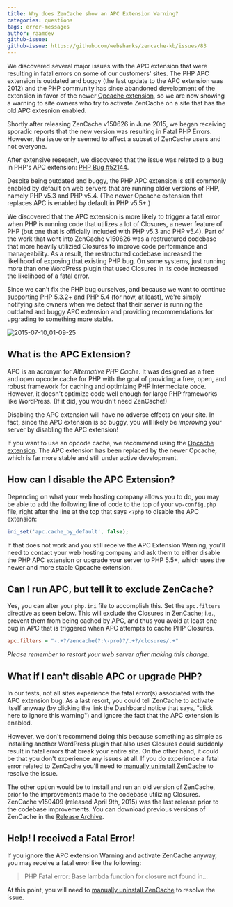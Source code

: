 ```yaml
---
title: Why does ZenCache show an APC Extension Warning?
categories: questions
tags: error-messages
author: raamdev
github-issue:
github-issue: https://github.com/websharks/zencache-kb/issues/83
---
```


We discovered several major issues with the APC extension that were resulting in fatal errors on some of our customers' sites. The PHP APC extension is outdated and buggy (the last update to the APC extension was 2012) and the PHP community has since abandoned development of the extension in favor of the newer [Opcache extension](http://php.net/manual/en/book.opcache.php), so we are now showing a warning to site owners who try to activate ZenCache on a site that has the old APC extesnion enabled.

Shortly after releasing ZenCache v150626 in June 2015, we began receiving sporadic reports that the new version was resulting in Fatal PHP Errors. However, the issue only seemed to affect a subset of ZenCache users and not everyone. 

After extensive research, we discovered that the issue was related to a bug in PHP's APC extension: [PHP Bug #52144](https://bugs.php.net/bug.php?id=52144).

Despite being outdated and buggy, the PHP APC extension is still commonly enabled by default on web servers that are running older versions of PHP, namely PHP v5.3 and PHP v5.4. (The newer Opcache extension that replaces APC is enabled by default in PHP v5.5+.)

We discovered that the APC extension is more likely to trigger a fatal error when PHP is running code that utilizes a lot of Closures, a newer feature of PHP (but one that is officially included with PHP v5.3 and PHP v5.4). Part of the work that went into ZenCache v150626 was a restructured codebase that more heavily utilizied Closures to improve code performance and manageability. As a result, the restructured codebase increased the likelihood of exposing that existing PHP bug. On some systems, just running more than one WordPress plugin that used Closures in its code increased the likelihood of a fatal error.

Since we can't fix the PHP bug ourselves, and because we want to continue supporting PHP 5.3.2+ and PHP 5.4 (for now, at least), we're simply notifying site owners when we detect that their server is running the outdated and buggy APC extension and providing recommendations for upgrading to something more stable.

![2015-07-10_01-09-25](https://cloud.githubusercontent.com/assets/53005/8612560/5dfc91b6-26a0-11e5-891b-dadd8847bb04.png)

## What is the APC Extension?

APC is an acronym for _Alternative PHP Cache_. It was designed as a free and open opcode cache for PHP with the goal of providing a free, open, and robust framework for caching and optimizing PHP intermediate code. However, it doesn't optimize code well enough for large PHP frameworks like WordPress. (If it did, you wouldn't need ZenCache!)

Disabling the APC extension will have no adverse effects on your site. In fact, since the APC extension is so buggy, you will likely be _improving_ your server by disabling the APC extension!

If you want to use an opcode cache, we recommend using the [Opcache extension](http://php.net/manual/en/book.opcache.php). The APC extension has been replaced by the newer Opcache, which is far more stable and still under active development.

## How can I disable the APC Extension?

Depending on what your web hosting company allows you to do, you may be able to add the following line of code to the top of your `wp-config.php` file, right after the line at the top that says `<?php` to disable the APC extension:

```php
ini_set('apc.cache_by_default', false);
```

If that does not work and you still receive the APC Extension Warning, you'll need to contact your web hosting company and ask them to either disable the PHP APC extension or upgrade your server to PHP 5.5+, which uses the newer and more stable Opcache extension.

## Can I run APC, but tell it to exclude ZenCache?

Yes, you can alter your `php.ini` file to accomplish this. Set the `apc.filters` directive as seen below. This will exclude the Closures in ZenCache; i.e., prevent them from being cached by APC, and thus you avoid at least one bug in APC that is triggered when APC attempts to cache PHP Closures.

```ini
apc.filters = "-.+?/zencache(?:\-pro)?/.+?/closures/.+"
```

_Please remember to restart your web server after making this change._

## What if I can't disable APC or upgrade PHP?

In our tests, not all sites experience the fatal error(s) associated with the APC extension bug. As a last resort, you could tell ZenCache to activate itself anyway (by clicking the link the Dashboard notice that says, "click here to ignore this warning") and ignore the fact that the APC extension is enabled. 

However, we don't recommend doing this because something as simple as installing another WordPress plugin that also uses Closures could suddenly result in fatal errors that break your entire site. On the other hand, it could be that you don't experience any issues at all. If you do experience a fatal error related to ZenCache you'll need to [manually uninstall ZenCache](http://zencache.com/kb-article/how-do-i-uninstall-zencache/#toc-86754ab8) to resolve the issue.

The other option would be to install and run an old version of ZenCache, prior to the improvements made to the codebase utilizing Closures. ZenCache v150409 (released April 9th, 2015) was the last release prior to the codebase improvements. You can download previous versions of ZenCache in the [Release Archive](http://zencache.com/release-archive/).

## Help! I received a Fatal Error!

If you ignore the APC extension Warning and activate ZenCache anyway, you may receive a fatal error like the following:

> PHP Fatal error: Base lambda function for closure not found in...

At this point, you will need to [manually uninstall ZenCache](http://zencache.com/kb-article/how-do-i-uninstall-zencache/#toc-86754ab8) to resolve the issue.

